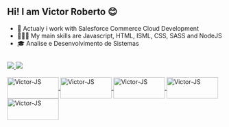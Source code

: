 ## Hi! I am Victor Roberto 😊

- 💼 Actualy i work with Salesforce Commerce Cloud Development
- 👨🏻‍💻 My main skills are Javascript, HTML, ISML, CSS, SASS and NodeJS 
- 🎓 Analise e Desenvolvimento de Sistemas

##

<div style="display: inline_block"> 
   <a href="https://github.com/RobertoVictor7">
   <img height: "180em" src="https://github-readme-stats.vercel.app/api?username=RobertoVictor7&show_icons=true&theme=tokyonight&include_all_comits=true&count_private=true"/>
   <img height: "180em" src="https://github-readme-stats.vercel.app/api/top-langs/?username=RobertoVictor7&layout=compact&langs_count=16&theme=tokyonight"/>
</div>
  
<div style="display: inline_block"><br>
  <img align="center" alt="Victor-JS" height="50" width="120" src="https://img.shields.io/badge/HTML5-E34F26?style=for-the-badge&logo=html5&logoColor=white"/>
  <img align="center" alt="Victor-JS" height="50" width="120" src="https://img.shields.io/badge/CSS3-1572B6?style=for-the-badge&logo=css3&logoColor=white"/>
  <img align="center" alt="Victor-JS" height="50" width="120" src="https://img.shields.io/badge/JavaScript-F7DF1E?style=for-the-badge&logo=javascript&logoColor=black"/>
  <img align="center" alt="Victor-JS" height="50" width="120" src="https://img.shields.io/badge/TypeScript-007ACC?style=for-the-badge&logo=typescript&logoColor=white"/>
  <img align="center" alt="Victor-JS" height="50" width="120" src="https://img.shields.io/badge/React-20232A?style=for-the-badge&logo=react&logoColor=61DAFB"/>
</div>

##

